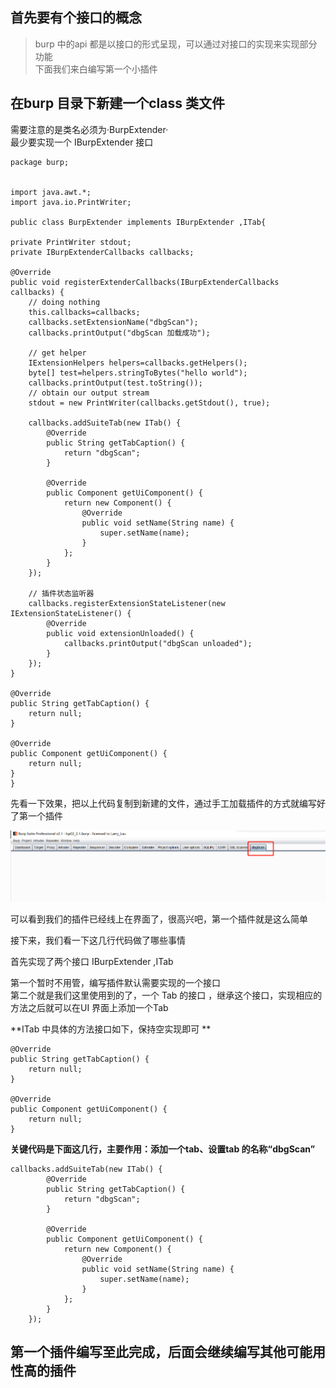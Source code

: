 ## 首先要有个接口的概念 ##

> burp 中的api 都是以接口的形式呈现，可以通过对接口的实现来实现部分功能  
> 下面我们来白编写第一个小插件  

## 在burp 目录下新建一个class 类文件 ##
需要注意的是类名必须为·BurpExtender·  
最少要实现一个 IBurpExtender  接口

    
    package burp;
    
    
    import java.awt.*;
    import java.io.PrintWriter;
    
    public class BurpExtender implements IBurpExtender ,ITab{

    private PrintWriter stdout;
    private IBurpExtenderCallbacks callbacks;

    @Override
    public void registerExtenderCallbacks(IBurpExtenderCallbacks callbacks) {
        // doing nothing
        this.callbacks=callbacks;
        callbacks.setExtensionName("dbgScan");
        callbacks.printOutput("dbgScan 加载成功");

        // get helper
        IExtensionHelpers helpers=callbacks.getHelpers();
        byte[] test=helpers.stringToBytes("hello world");
        callbacks.printOutput(test.toString());
        // obtain our output stream
        stdout = new PrintWriter(callbacks.getStdout(), true);

        callbacks.addSuiteTab(new ITab() {
            @Override
            public String getTabCaption() {
                return "dbgScan";
            }

            @Override
            public Component getUiComponent() {
                return new Component() {
                    @Override
                    public void setName(String name) {
                        super.setName(name);
                    }
                };
            }
        });

        // 插件状态监听器
        callbacks.registerExtensionStateListener(new IExtensionStateListener() {
            @Override
            public void extensionUnloaded() {
                callbacks.printOutput("dbgScan unloaded");
            }
        });
    }

    @Override
    public String getTabCaption() {
        return null;
    }

    @Override
    public Component getUiComponent() {
        return null;
    }
    }


先看一下效果，把以上代码复制到新建的文件，通过手工加载插件的方式就编写好了第一个插件

![插件展示](images/插件展示.png)

可以看到我们的插件已经线上在界面了，很高兴吧，第一个插件就是这么简单

接下来，我们看一下这几行代码做了哪些事情

首先实现了两个接口   IBurpExtender ,ITab

第一个暂时不用管，编写插件默认需要实现的一个接口  
第二个就是我们这里使用到的了，一个 Tab 的接口 ，继承这个接口，实现相应的方法之后就可以在UI 界面上添加一个Tab 

**ITab 中具体的方法接口如下，保持空实现即可   **


	@Override
    public String getTabCaption() {
        return null;
    }

    @Override
    public Component getUiComponent() {
        return null;
    }



**关键代码是下面这几行，主要作用：添加一个tab、设置tab 的名称“dbgScan”**

	callbacks.addSuiteTab(new ITab() {
            @Override
            public String getTabCaption() {
                return "dbgScan";
            }

            @Override
            public Component getUiComponent() {
                return new Component() {
                    @Override
                    public void setName(String name) {
                        super.setName(name);
                    }
                };
            }
        });


## 第一个插件编写至此完成，后面会继续编写其他可能用性高的插件 ##